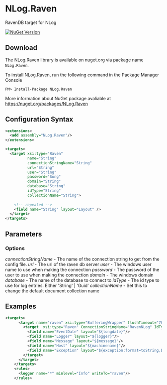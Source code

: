 # NLog.Raven
RavenDB target for NLog

[![NuGet Version](https://img.shields.io/nuget/v/NLog.Raven.svg?style=flat-square)](https://www.nuget.org/packages/NLog.Raven/) 

## Download

The NLog.Raven library is available on nuget.org via package name `NLog.Raven`.

To install NLog.Raven, run the following command in the Package Manager Console

    PM> Install-Package NLog.Raven
    
More information about NuGet package avaliable at
<https://nuget.org/packages/NLog.Raven>

## Configuration Syntax

```xml
<extensions>
  <add assembly="NLog.Raven"/>
</extensions>

<targets>
  <target xsi:type="Raven"
          name="String"
          connectionStringName="String"
          url="String"
          user="String"
          password="Song"
          domain="String"
          database="String"          
          idType="String"
          collectionName="String">
    
    <!-- repeated --> 
    <field name="String" layout="Layout" />    
  </target>
</targets>
```
## Parameters

### Options

_connectionStringName_ - The name of the connection string to get from the config file. 
_url_ - The url of the raven db server
_user_ - The windows user name to use when making the connection
_password_ - The password of the user to use when making the connection
_domain_ - The windows domain
_database_ - The name of the database to connect to
_idType_ - The id type to use for log entries. Either 'String' | 'Guid'
_collectionName_ - Set this to change the default document collection name

## Examples

```xml
<targets>
      <target name="raven" xsi:type="BufferingWrapper" flushTimeout="7000">
        <target  xsi:type="Raven" ConnectionStringName="RavenNLog" IdType="Guid" CollectionName="LogEntries">
          <field name="EventDate" layout="${longdate}"/>
          <field name="Logger" layout="${logger}"/>
          <field name="Message" layout="${message}"/>
          <field name="Host" layout="${machinename}"/>
          <field name="Exception" layout="${exception:format=toString,Data:maxInnerExceptionLevel=10}"/>
        </target>
      </target>
    </targets>
    <rules>
      <logger name="*" minlevel="Info" writeTo="raven"/>
    </rules>
```

